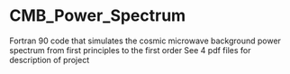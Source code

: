 # CMB_Power_Spectrum
Fortran 90 code that simulates the cosmic microwave background power spectrum from first principles to the first order
See 4 pdf files for description of project
